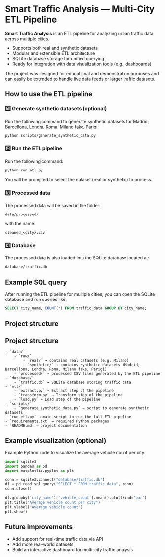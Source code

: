 # Smart Traffic Analysis — Multi-City ETL Pipeline

**Smart Traffic Analysis** is an ETL pipeline for analyzing urban traffic data across multiple cities.

- Supports both real and synthetic datasets  
- Modular and extensible ETL architecture  
- SQLite database storage for unified querying  
- Ready for integration with data visualization tools (e.g., dashboards)

The project was designed for educational and demonstration purposes and can easily be extended to handle live data feeds or larger traffic datasets.

## How to use the ETL pipeline

### 1️⃣ Generate synthetic datasets (optional)

Run the following command to generate synthetic datasets for Madrid, Barcellona, Londra, Roma, Milano fake, Parigi:

```bash
python scripts/generate_synthetic_data.py
```

### 2️⃣ Run the ETL pipeline

Run the following command:

```bash
python run_etl.py
```

You will be prompted to select the dataset (real or synthetic) to process.

### 3️⃣ Processed data

The processed data will be saved in the folder:

```
data/processed/
```

with the name:

```
cleaned_<city>.csv
```

### 4️⃣ Database

The processed data is also loaded into the SQLite database located at:

```
database/traffic.db
```

## Example SQL query

After running the ETL pipeline for multiple cities, you can open the SQLite database and run queries like:

```sql
SELECT city_name, COUNT(*) FROM traffic_data GROUP BY city_name;
```

## Project structure

## Project structure
```
- `data/`
    - `raw/`
        - `real/` → contains real datasets (e.g. Milano)
        - `synthetic/` → contains synthetic datasets (Madrid, Barcellona, Londra, Roma, Milano fake, Parigi)
    - `processed/` → processed CSV files generated by the ETL pipeline
- `database/`
    - `traffic.db` → SQLite database storing traffic data
- `etl/`
    - `extract.py` → Extract step of the pipeline
    - `transform.py` → Transform step of the pipeline
    - `load.py` → Load step of the pipeline
- `scripts/`
    - `generate_synthetic_data.py` → script to generate synthetic datasets
- `run_etl.py` → main script to run the full ETL pipeline
- `requirements.txt` → required Python packages
- `README.md` → project documentation
```

## Example visualization (optional)

Example Python code to visualize the average vehicle count per city:

```python
import sqlite3
import pandas as pd
import matplotlib.pyplot as plt

conn = sqlite3.connect("database/traffic.db")
df = pd.read_sql_query("SELECT * FROM traffic_data", conn)
conn.close()

df.groupby('city_name')['vehicle_count'].mean().plot(kind='bar')
plt.title("Average vehicle count per city")
plt.ylabel("Average vehicle count")
plt.show()
```

## Future improvements

- Add support for real-time traffic data via API
- Add more real-world datasets
- Build an interactive dashboard for multi-city traffic analysis
